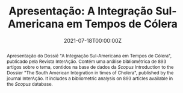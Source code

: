 ---
abstract: 'Apresentação do Dossiê "A Integração Sul-Americana em Tempos de Cólera", publicado pela Revista InterAção. Contém uma análise bibliométrica de 893 artigos sobre o tema, contidos na base de dados da *Scopus*

Introduction to the Dossier "The South American Integration in times of Cholera", published by the journal InterAção. It includes a bibliometric analysis on 893 articles available in the *Scopus* database.'
authors:
- Augusto Dall'agnol  
- Ian Batista  
- admin  
date: "2021-07-18T00:00:00Z"
featured: false
publication: '*Revista InterAção*'
publication_types:
- "2"
tags:
- Regional Integration  
- Scientometrics   
- Latin America
publishDate: "2021-07-19T00:00:00Z"
title: 'Apresentação: A Integração Sul-Americana em Tempos de Cólera'
url_pdf: https://periodicos.ufsm.br/interacao/article/view/66801/pdf
---